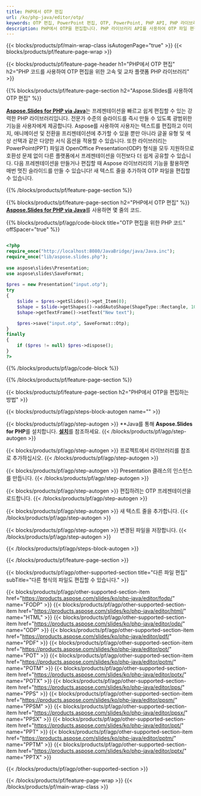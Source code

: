 ```yaml
---
title: PHP에서 OTP 편집
url: /ko/php-java/editor/otp/
keywords: OTP 편집, PowerPoint 편집, OTP, PowerPoint, PHP API, PHP 라이브러리
description: PHP에서 OTP을 편집합니다. PHP 라이브러리 API를 사용하여 OTP 파일 편집
---
```


{{< blocks/products/pf/main-wrap-class isAutogenPage="true" >}}
{{< blocks/products/pf/feature-page-wrap >}}

{{< blocks/products/pf/feature-page-header h1="PHP에서 OTP 편집" h2="PHP 코드를 사용하여 OTP 편집을 위한 고속 및 교차 플랫폼 PHP 라이브러리" >}}

{{% blocks/products/pf/feature-page-section h2="Aspose.Slides를 사용하여 OTP 편집" %}}

[**Aspose.Slides for PHP via Java**](https://products.aspose.com/slides/ko/php-java/)는 프레젠테이션을 빠르고 쉽게 편집할 수 있는 강력한 PHP 라이브러리입니다. 전문가 수준의 슬라이드를 즉시 만들 수 있도록 광범위한 기능을 사용자에게 제공합니다. Aspose를 사용하여 사용자는 텍스트를 편집하고 이미지, 애니메이션 및 전환을 프리젠테이션에 추가할 수 있을 뿐만 아니라 글꼴 유형 및 색상 선택과 같은 다양한 서식 옵션을 적용할 수 있습니다. 또한 라이브러리는 PowerPoint(PPT) 파일과 OpenOffice Presentation(ODP) 형식을 모두 지원하므로 호환성 문제 없이 다른 플랫폼에서 프레젠테이션을 이전보다 더 쉽게 공유할 수 있습니다. 다음 프레젠테이션을 만들거나 편집할 때 Aspose 라이브러리의 기능을 활용하면 매번 멋진 슬라이드를 만들 수 있습니다!
새 텍스트 줄을 추가하여 OTP 파일을 편집할 수 있습니다. 

{{% /blocks/products/pf/feature-page-section %}}

{{% blocks/products/pf/feature-page-section  h2="PHP에서 OTP 편집" %}}
[**Aspose.Slides for PHP via Java**](https://products.aspose.com/slides/ko/php-java/)를 사용하면 몇 줄의 코드.

{{% blocks/products/pf/agp/code-block title="OTP 편집을 위한 PHP 코드" offSpacer="true" %}}

```php

<?php
require_once("http://localhost:8080/JavaBridge/java/Java.inc");
require_once("lib/aspose.slides.php");
 
use aspose\slides\Presentation;
use aspose\slides\SaveFormat;
 
$pres = new Presentation("input.otp");
try
{
    $slide = $pres->getSlides()->get_Item(0);     
    $shape = $slide->getShapes()->addAutoShape(ShapeType::Rectangle, 10, 10, 100, 50);
    $shape->getTextFrame()->setText("New text");

    $pres->save("input.otp", SaveFormat::Otp);
}
finally
{
    if ($pres != null) $pres->dispose();
}
?>
```
{{% /blocks/products/pf/agp/code-block %}}

{{% /blocks/products/pf/feature-page-section %}}

{{< blocks/products/pf/feature-page-section  h2="PHP에서 OTP을 편집하는 방법" >}}

{{< blocks/products/pf/agp/steps-block-autogen name="" >}}


{{< blocks/products/pf/agp/step-autogen >}}
**Java를 통해 **Aspose.Slides for PHP**를 설치합니다. [**설치**](https://docs.aspose.com/slides/php-java/installation/)를 참조하세요.
{{< /blocks/products/pf/agp/step-autogen >}}

{{< blocks/products/pf/agp/step-autogen >}}
프로젝트에서 라이브러리를 참조로 추가하십시오.
{{< /blocks/products/pf/agp/step-autogen >}}

{{< blocks/products/pf/agp/step-autogen >}}
Presentation 클래스의 인스턴스를 만듭니다.
{{< /blocks/products/pf/agp/step-autogen >}}

{{< blocks/products/pf/agp/step-autogen >}}
편집하려는 OTP 프레젠테이션을 로드합니다.
{{< /blocks/products/pf/agp/step-autogen >}}

{{< blocks/products/pf/agp/step-autogen >}}
새 텍스트 줄을 추가합니다.
{{< /blocks/products/pf/agp/step-autogen >}}

{{< blocks/products/pf/agp/step-autogen >}}
변경된 파일을 저장합니다.
{{< /blocks/products/pf/agp/step-autogen >}}

{{< /blocks/products/pf/agp/steps-block-autogen >}}


{{< /blocks/products/pf/feature-page-section >}}

{{< blocks/products/pf/agp/other-supported-section title="다른 파일 편집" subTitle="다른 형식의 파일도 편집할 수 있습니다." >}}

{{< blocks/products/pf/agp/other-supported-section-item href="https://products.aspose.com/slides/ko/php-java/editor/fodp/" name="FODP" >}}
{{< blocks/products/pf/agp/other-supported-section-item href="https://products.aspose.com/slides/ko/php-java/editor/html/" name="HTML" >}}
{{< blocks/products/pf/agp/other-supported-section-item href="https://products.aspose.com/slides/ko/php-java/editor/odp/" name="ODP" >}}
{{< blocks/products/pf/agp/other-supported-section-item href="https://products.aspose.com/slides/ko/php-java/editor/pdf/" name="PDF" >}}
{{< blocks/products/pf/agp/other-supported-section-item href="https://products.aspose.com/slides/ko/php-java/editor/pot/" name="POT" >}}
{{< blocks/products/pf/agp/other-supported-section-item href="https://products.aspose.com/slides/ko/php-java/editor/potm/" name="POTM" >}}
{{< blocks/products/pf/agp/other-supported-section-item href="https://products.aspose.com/slides/ko/php-java/editor/potx/" name="POTX" >}}
{{< blocks/products/pf/agp/other-supported-section-item href="https://products.aspose.com/slides/ko/php-java/editor/pps/" name="PPS" >}}
{{< blocks/products/pf/agp/other-supported-section-item href="https://products.aspose.com/slides/ko/php-java/editor/ppsm/" name="PPSM" >}}
{{< blocks/products/pf/agp/other-supported-section-item href="https://products.aspose.com/slides/ko/php-java/editor/ppsx/" name="PPSX" >}}
{{< blocks/products/pf/agp/other-supported-section-item href="https://products.aspose.com/slides/ko/php-java/editor/ppt/" name="PPT" >}}
{{< blocks/products/pf/agp/other-supported-section-item href="https://products.aspose.com/slides/ko/php-java/editor/pptm/" name="PPTM" >}}
{{< blocks/products/pf/agp/other-supported-section-item href="https://products.aspose.com/slides/ko/php-java/editor/pptx/" name="PPTX" >}}


{{< /blocks/products/pf/agp/other-supported-section >}}

{{< /blocks/products/pf/feature-page-wrap >}}
{{< /blocks/products/pf/main-wrap-class >}}